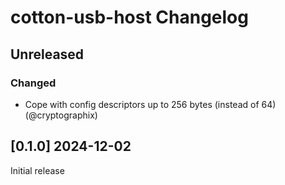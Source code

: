 
# cotton-usb-host Changelog

## Unreleased

### Changed

* Cope with config descriptors up to 256 bytes (instead of 64) (@cryptographix)

## [0.1.0] 2024-12-02

Initial release
